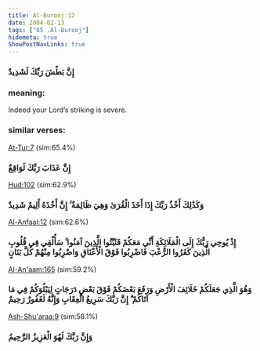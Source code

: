 ```yaml
---
title: Al-Burooj:12
date: 2004-02-13
tags: ["85 .Al-Burooj"]
hidemeta: true 
ShowPostNavLinks: true 
---
```

### إِنَّ بَطْشَ رَبِّكَ لَشَدِيدٌ
### meaning: 
Indeed your Lord’s striking is severe.
### similar verses: 

[At-Tur:7](/52/7) (sim:65.4%)

### إِنَّ عَذَابَ رَبِّكَ لَوَاقِعٌ

[Hud:102](/11/102) (sim:62.9%)

### وَكَذَٰلِكَ أَخْذُ رَبِّكَ إِذَا أَخَذَ الْقُرَىٰ وَهِيَ ظَالِمَةٌ ۚ إِنَّ أَخْذَهُ أَلِيمٌ شَدِيدٌ

[Al-Anfaal:12](/8/12) (sim:62.6%)

### إِذْ يُوحِي رَبُّكَ إِلَى الْمَلَائِكَةِ أَنِّي مَعَكُمْ فَثَبِّتُوا الَّذِينَ آمَنُوا ۚ سَأُلْقِي فِي قُلُوبِ الَّذِينَ كَفَرُوا الرُّعْبَ فَاضْرِبُوا فَوْقَ الْأَعْنَاقِ وَاضْرِبُوا مِنْهُمْ كُلَّ بَنَانٍ

[Al-An'aam:165](/6/165) (sim:59.2%)

### وَهُوَ الَّذِي جَعَلَكُمْ خَلَائِفَ الْأَرْضِ وَرَفَعَ بَعْضَكُمْ فَوْقَ بَعْضٍ دَرَجَاتٍ لِيَبْلُوَكُمْ فِي مَا آتَاكُمْ ۗ إِنَّ رَبَّكَ سَرِيعُ الْعِقَابِ وَإِنَّهُ لَغَفُورٌ رَحِيمٌ

[Ash-Shu'araa:9](/26/9) (sim:58.1%)

### وَإِنَّ رَبَّكَ لَهُوَ الْعَزِيزُ الرَّحِيمُ
